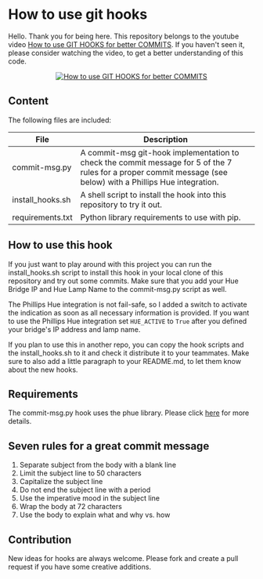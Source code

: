 # How to use git hooks

Hello. Thank you for being here. This repository belongs to the youtube video [How to use GIT HOOKS for better COMMITS](https://youtu.be/EvpZkdkp-v0).
If you haven't seen it, please consider watching the video, to get a better understanding of this code.


<p align="center">
  <a href="https://youtu.be/EvpZkdkp-v0" target="_blank">
    <img src="http://i3.ytimg.com/vi/EvpZkdkp-v0/hqdefault.jpg" alt="How to use GIT HOOKS for better COMMITS">
  </a>
</p>

## Content

The following files are included:

| File | Description |
|--|--|
| commit-msg.py | A commit-msg git-hook implementation to check the commit message for 5 of the 7 rules for a proper commit message (see below) with a Phillips Hue integration. |
| install_hooks.sh | A shell script to install the hook into this repository to try it out. |
| requirements.txt | Python library requirements to use with pip. |

## How to use this hook

If you just want to play around with this project you can run the install_hooks.sh script to install this hook in your local clone of this repository and try out some commits. Make sure that you add your Hue Bridge IP and Hue Lamp Name to the commit-msg.py script as well.

The Phillips Hue integration is not fail-safe, so I added a switch to activate the indication as soon as all necessary information
is provided. If you want to use the Phillips Hue integration set `HUE_ACTIVE` to `True` after you defined your bridge's IP address and lamp name.

If you plan to use this in another repo, you can copy the hook scripts and the install_hooks.sh to it and check it distribute it to your teammates. Make sure to also add a little paragraph to your README.md, to let them know about the new hooks.

## Requirements

The commit-msg.py hook uses the phue library. Please click [here](https://github.com/studioimaginaire/phue) for more details.

## Seven rules for a great commit message

1. Separate subject from the body with a blank line
2. Limit the subject line to 50 characters
3. Capitalize the subject line
4. Do not end the subject line with a period
5. Use the imperative mood in the subject line
6. Wrap the body at 72 characters
7. Use the body to explain what and why vs. how

## Contribution

New ideas for hooks are always welcome. Please fork and create a pull request if you have some creative additions.
